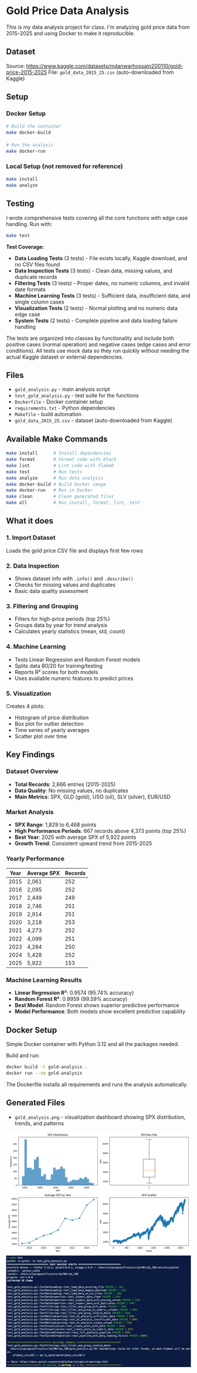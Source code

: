 # Gold Price Data Analysis

This is my data analysis project for class. I'm analyzing gold price data from 2015-2025 and using Docker to make it reproducible.

## Dataset
Source: https://www.kaggle.com/datasets/mdanwarhossain200110/gold-price-2015-2025
File: `gold_data_2015_25.csv` (auto-downloaded from Kaggle)

## Setup

### Docker Setup 
```bash
# Build the container
make docker-build

# Run the analysis
make docker-run
```

### Local Setup (not removed for reference)
```bash
make install
make analyze
```

## Testing

I wrote comprehensive tests covering all the core functions with edge case handling. Run with:
```bash
make test
```

**Test Coverage:**
- **Data Loading Tests** (3 tests) - File exists locally, Kaggle download, and no CSV files found
- **Data Inspection Tests** (3 tests) - Clean data, missing values, and duplicate records  
- **Filtering Tests** (3 tests) - Proper dates, no numeric columns, and invalid date formats
- **Machine Learning Tests** (3 tests) - Sufficient data, insufficient data, and single column cases
- **Visualization Tests** (2 tests) - Normal plotting and no numeric data edge case
- **System Tests** (2 tests) - Complete pipeline and data loading failure handling

The tests are organized into classes by functionality and include both positive cases (normal operation) and negative cases (edge cases and error conditions). All tests use mock data so they run quickly without needing the actual Kaggle dataset or external dependencies.

## Files
- `gold_analysis.py` - main analysis script
- `test_gold_analysis.py` - test suite for the functions
- `Dockerfile` - Docker container setup
- `requirements.txt` - Python dependencies
- `Makefile` - build automation
- `gold_data_2015_25.csv` - dataset (auto-downloaded from Kaggle)

## Available Make Commands
```bash
make install      # Install dependencies
make format       # Format code with black
make lint         # Lint code with flake8
make test         # Run tests
make analyze      # Run data analysis
make docker-build # Build Docker image
make docker-run   # Run in Docker
make clean        # Clean generated files
make all          # Run install, format, lint, test
```

## What it does
### 1. Import Dataset
Loads the gold price CSV file and displays first few rows
### 2. Data Inspection
- Shows dataset info with `.info()` and `.describe()`
- Checks for missing values and duplicates
- Basic data quality assessment
### 3. Filtering and Grouping
- Filters for high-price periods (top 25%)
- Groups data by year for trend analysis
- Calculates yearly statistics (mean, std, count)
### 4. Machine Learning
- Tests Linear Regression and Random Forest models
- Splits data 80/20 for training/testing
- Reports R² scores for both models
- Uses available numeric features to predict prices
### 5. Visualization
Creates 4 plots:
- Histogram of price distribution
- Box plot for outlier detection
- Time series of yearly averages
- Scatter plot over time

## Key Findings
### Dataset Overview
- **Total Records**: 2,666 entries (2015-2025)
- **Data Quality**: No missing values, no duplicates
- **Main Metrics**: SPX, GLD (gold), USO (oil), SLV (silver), EUR/USD
### Market Analysis
- **SPX Range**: 1,829 to 6,468 points
- **High Performance Periods**: 667 records above 4,373 points (top 25%)
- **Best Year**: 2025 with average SPX of 5,922 points
- **Growth Trend**: Consistent upward trend from 2015-2025
### Yearly Performance
| Year | Average SPX | Records |
|------|-------------|---------|
| 2015 | 2,061 | 252 |
| 2016 | 2,095 | 252 |
| 2017 | 2,449 | 249 |
| 2018 | 2,746 | 251 |
| 2019 | 2,914 | 251 |
| 2020 | 3,218 | 253 |
| 2021 | 4,273 | 252 |
| 2022 | 4,099 | 251 |
| 2023 | 4,284 | 250 |
| 2024 | 5,428 | 252 |
| 2025 | 5,922 | 153 |
### Machine Learning Results
- **Linear Regression R²**: 0.9574 (95.74% accuracy)
- **Random Forest R²**: 0.9959 (99.59% accuracy)
- **Best Model**: Random Forest shows superior predictive performance
- **Model Performance**: Both models show excellent predictive capability

## Docker Setup

Simple Docker container with Python 3.12 and all the packages needed.

Build and run:
```bash
docker build -t gold-analysis .
docker run --rm gold-analysis
```

The Dockerfile installs all requirements and runs the analysis automatically.

## Generated Files
- `gold_analysis.png` - visualization dashboard showing SPX distribution, trends, and patterns

![Gold Analysis Results](gold_analysis.png)
![Test results](test_results.webp)

